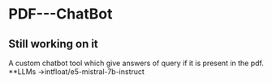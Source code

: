 # PDF---ChatBot 
## Still working on it
A custom chatbot tool which give answers of query if it is present in the pdf.
**LLMs ->intfloat/e5-mistral-7b-instruct
